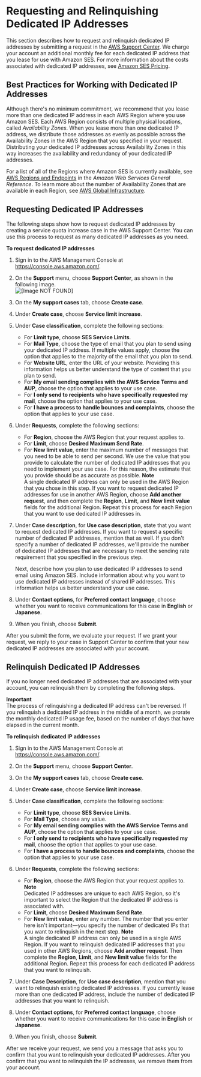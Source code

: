 # Requesting and Relinquishing Dedicated IP Addresses<a name="dedicated-ip-case"></a>

This section describes how to request and relinquish dedicated IP addresses by submitting a request in the [AWS Support Center](https://console.aws.amazon.com/support/home#/)\. We charge your account an additional monthly fee for each dedicated IP address that you lease for use with Amazon SES\. For more information about the costs associated with dedicated IP addresses, see [Amazon SES Pricing](https://aws.amazon.com/ses/pricing/#Optional_Services)\.

## Best Practices for Working with Dedicated IP Addresses<a name="dedicated-ip-case-best-practices"></a>

Although there's no minimum commitment, we recommend that you lease more than one dedicated IP address in each AWS Region where you use Amazon SES\. Each AWS Region consists of multiple physical locations, called *Availability Zones*\. When you lease more than one dedicated IP address, we distribute those addresses as evenly as possible across the Availability Zones in the AWS Region that you specified in your request\. Distributing your dedicated IP addresses across Availability Zones in this way increases the availability and redundancy of your dedicated IP addresses\.

For a list of all of the Regions where Amazon SES is currently available, see [AWS Regions and Endpoints](https://docs.aws.amazon.com/general/latest/gr/rande.html#ses_region) in the *Amazon Web Services General Reference*\. To learn more about the number of Availability Zones that are available in each Region, see [AWS Global Infrastructure](https://aws.amazon.com/about-aws/global-infrastructure/)\.

## Requesting Dedicated IP Addresses<a name="dedicated-ip-case-request"></a>

The following steps show how to request dedicated IP addresses by creating a service quota increase case in the AWS Support Center\. You can use this process to request as many dedicated IP addresses as you need\.

**To request dedicated IP addresses**

1. Sign in to the AWS Management Console at [https://console\.aws\.amazon\.com/](https://console.aws.amazon.com/)\.

1. On the **Support** menu, choose **Support Center**, as shown in the following image\.  
![\[Image NOT FOUND\]](http://docs.aws.amazon.com/ses/latest/DeveloperGuide/images/console_region_selector.png)

1. On the **My support cases** tab, choose **Create case**\.

1. Under **Create case**, choose **Service limit increase**\.

1. Under **Case classification**, complete the following sections:
   + For **Limit type**, choose **SES Service Limits**\.
   + For **Mail Type**, choose the type of email that you plan to send using your dedicated IP address\. If multiple values apply, choose the option that applies to the majority of the email that you plan to send\.
   + For **Website URL**, enter the URL of your website\. Providing this information helps us better understand the type of content that you plan to send\.
   + For **My email sending complies with the AWS Service Terms and AUP**, choose the option that applies to your use case\.
   + For **I only send to recipients who have specifically requested my mail**, choose the option that applies to your use case\.
   + For **I have a process to handle bounces and complaints**, choose the option that applies to your use case\.

1. Under **Requests**, complete the following sections:
   + For **Region**, choose the AWS Region that your request applies to\.
   + For **Limit**, choose **Desired Maximum Send Rate**\.
   + For **New limit value**, enter the maximum number of messages that you need to be able to send per second\. We use the value that you provide to calculate the number of dedicated IP addresses that you need to implement your use case\. For this reason, the estimate that you provide should be as accurate as possible\.
**Note**  
A single dedicated IP address can only be used in the AWS Region that you chose in this step\. If you want to request dedicated IP addresses for use in another AWS Region, choose **Add another request**, and then complete the **Region**, **Limit**, and **New limit value** fields for the additional Region\. Repeat this process for each Region that you want to use dedicated IP addresses in\.

1. Under **Case description**, for **Use case description**, state that you want to request dedicated IP addresses\. If you want to request a specific number of dedicated IP addresses, mention that as well\. If you don't specify a number of dedicated IP addresses, we'll provide the number of dedicated IP addresses that are necessary to meet the sending rate requirement that you specified in the previous step\.

   Next, describe how you plan to use dedicated IP addresses to send email using Amazon SES\. Include information about why you want to use dedicated IP addresses instead of shared IP addresses\. This information helps us better understand your use case\.

1. Under **Contact options**, for **Preferred contact language**, choose whether you want to receive communications for this case in **English** or **Japanese**\.

1. When you finish, choose **Submit**\.

After you submit the form, we evaluate your request\. If we grant your request, we reply to your case in Support Center to confirm that your new dedicated IP addresses are associated with your account\. 

## Relinquish Dedicated IP Addresses<a name="dedicated-ip-case-relinquish"></a>

If you no longer need dedicated IP addresses that are associated with your account, you can relinquish them by completing the following steps\.

**Important**  
The process of relinquishing a dedicated IP address can't be reversed\. If you relinquish a dedicated IP address in the middle of a month, we prorate the monthly dedicated IP usage fee, based on the number of days that have elapsed in the current month\.

**To relinquish dedicated IP addresses**

1. Sign in to the AWS Management Console at [https://console\.aws\.amazon\.com/](https://console.aws.amazon.com/)\.

1. On the **Support** menu, choose **Support Center**\.

1. On the **My support cases** tab, choose **Create case**\.

1. Under **Create case**, choose **Service limit increase**\.

1. Under **Case classification**, complete the following sections:
   + For **Limit type**, choose **SES Service Limits**\.
   + For **Mail Type**, choose any value\. 
   + For **My email sending complies with the AWS Service Terms and AUP**, choose the option that applies to your use case\.
   + For **I only send to recipients who have specifically requested my mail**, choose the option that applies to your use case\.
   + For **I have a process to handle bounces and complaints**, choose the option that applies to your use case\.

1. Under **Requests**, complete the following sections:
   + For **Region**, choose the AWS Region that your request applies to\.
**Note**  
Dedicated IP addresses are unique to each AWS Region, so it's important to select the Region that the dedicated IP address is associated with\.
   + For **Limit**, choose **Desired Maximum Send Rate**\.
   + For **New limit value**, enter any number\. The number that you enter here isn't important—you specify the number of dedicated IPs that you want to relinquish in the next step\.
**Note**  
 A single dedicated IP address can only be used in a single AWS Region\. If you want to relinquish dedicated IP addresses that you used in other AWS Regions, choose **Add another request**\. Then complete the **Region**, **Limit**, and **New limit value** fields for the additional Region\. Repeat this process for each dedicated IP address that you want to relinquish\.

1. Under **Case Description**, for **Use case description**, mention that you want to relinquish existing dedicated IP addresses\. If you currently lease more than one dedicated IP address, include the number of dedicated IP addresses that you want to relinquish\.

1. Under **Contact options**, for **Preferred contact language**, choose whether you want to receive communications for this case in **English** or **Japanese**\.

1. When you finish, choose **Submit**\.

After we receive your request, we send you a message that asks you to confirm that you want to relinquish your dedicated IP addresses\. After you confirm that you want to relinquish the IP addresses, we remove them from your account\.
